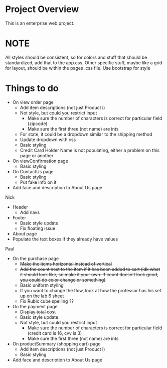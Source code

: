 # Project Overview
This is an enterprise web project.

# NOTE
All styles should be consistent, so for colors and stuff that should be standardized, add that to the app.css. Other specific stuff, maybe like a grid for layout, should be within the pages .css file.
Use bootstrap for style

# Things to do
- On view order page
  - Add item descriptions (not just Product i)
  - Not style, but could you restrict input
    - Make sure the number of characters is correct for particular field (zipcode)
    - Make sure the first three (not name) are ints
  - For state, it could be a dropdown similar to the shipping method
  - Update dropdown with css
  - Basic styling
  - Credit Card Holder Name is not populating, either a problem on this page or another
- On viewConfirmation page
  - Basic styling
- On ContactUs page
  - Basic styling
  - Put fake info on it
- Add face and description to About Us page
 
Nick
- Header
  - Add navs
- Footer
  - Basic style update
  - Fix floating issue
- About page
- Populate the text boxes if they already have values

Paul
- On the purchase page
  - ~~Make the items horizontal instead of vertical~~
  - ~~Add the count next to the item if it has been added to cart (idk what it should look like, so make it your own. If count doesn't look good, you could do color change or something)~~
  - Basic uniform styling
  - If you want to change the flow, look at how the professor has his set up on the lab 6 sheet
  - Fix Rubix cube spelling ??
- On the payment page
  - ~~Display total cost~~
  - Basic style update
  - Not style, but could you restrict input
    - Make sure the number of characters is correct for particular field (credit card is 16, cvv is 3)
    - Make sure the first three (not name) are ints
- On productSummary (shopping cart) page
  - Add item descriptions (not just Product i)
  - Basic styling
- Add face and description to About Us page
